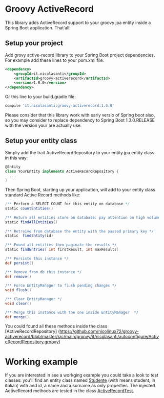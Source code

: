 # Groovy ActiveRecord

This library adds ActiveRecord support to your groovy jpa entity inside a Spring Boot application. That'all.

## Setup your project 

Add grovy active-record library to your Spring Boot project dependencies. For example add these lines to your pom.xml file: 

```xml
<dependency>
    <groupId>it.nicolasanti</groupId>
    <artifactId>groovy-activerecord</artifactId>
    <version>1.0.0</version>
</dependency>
```

Or this line to your build.gradle file:

```groovy
compile 'it.nicolasanti:groovy-activerecord:1.0.0'
```

Please consider that this library work with early versio of Spring boot also, so you may consider to replace dependency to Spring Boot 1.3.0.RELEASE with the version your are actually use.

## Setup your entity class

Simpliy add the trait ActiveRecordRepository to your entity jpa entity class in this way:

```groovy
@Entity  
class YourEntity implements ActiveRecordRepository {
  ...
}
```

Then Spring Boot, starting up your application, will add to your entity class standard Active Record methods like:

```groovy
/** Perform a SELECT COUNT for this entity on database */
static countEntities() 
	
/** Return all entities store on database: pay attention on high volume tables. */
static findAllEntities() 
	
/** Retreive from database the entity with the passed primary key */
static  findEntity(id) 
	
/** Found all entities then paginate the results */
static findEntries( int firstResult, int maxResults) 
		
/** Persiste this instance */
def persist() 
	
/** Remove from db this instance */
def remove()  

/** Force EntityManager to flush pending changes */
void flush()  

/** Clear EntityManager */
void clear()  

/** Merge this instance with the one inside EntityManager  */
def merge()   
```

You could found all these methods inside the class 
[ActiveRecordRepository]
(https://github.com/nicolinux72/groovy-activerecord/blob/master/src/main/groovy/it/nicolasanti/autoconfigure/ActiveRecordRepository.groovy)

# Working example

If you are interested in see a workging example you could take a look to test classes: you'll find an entity class named [Studente](https://github.com/nicolinux72/groovy-activerecord/blob/master/src/test/groovy/it/nicolasanti/autoconfigure/Studente.groovy) (with means student, in italian) with and id, a name and a surname as only properties. The injected ActiveRecord methods are tested in the class [ActiveRecordTest](https://github.com/nicolinux72/groovy-activerecord/blob/master/src/test/groovy/it/nicolasanti/autoconfigure/ActiveRecordTest.groovy).
